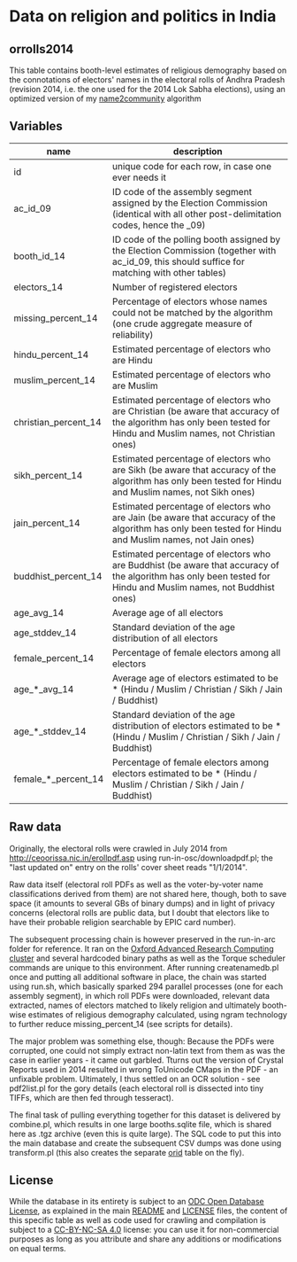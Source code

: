 # Data on religion and politics in India 

## orrolls2014

This table contains booth-level estimates of religious demography based on the connotations of electors' names in the electoral rolls of Andhra Pradesh (revision 2014, i.e. the one used for the 2014 Lok Sabha elections), using an optimized version of my [name2community](https://github.com/raphael-susewind/name2community) algorithm

## Variables

name | description
--- | ---
id | unique code for each row, in case one ever needs it
ac_id_09 | ID code of the assembly segment assigned by the Election Commission (identical with all other post-delimitation codes, hence the _09)
booth_id_14 | ID code of the polling booth assigned by the Election Commission (together with ac_id_09, this should suffice for matching with other tables)
electors_14 | Number of registered electors
missing_percent_14 | Percentage of electors whose names could not be matched by the algorithm (one crude aggregate measure of reliability)
hindu_percent_14 | Estimated percentage of electors who are Hindu
muslim_percent_14 | Estimated percentage of electors who are Muslim
christian_percent_14 | Estimated percentage of electors who are Christian (be aware that accuracy of the algorithm has only been tested for Hindu and Muslim names, not Christian ones)
sikh_percent_14 | Estimated percentage of electors who are Sikh (be aware that accuracy of the algorithm has only been tested for Hindu and Muslim names, not Sikh ones)
jain_percent_14 | Estimated percentage of electors who are Jain (be aware that accuracy of the algorithm has only been tested for Hindu and Muslim names, not Jain ones)
buddhist_percent_14 | Estimated percentage of electors who are Buddhist (be aware that accuracy of the algorithm has only been tested for Hindu and Muslim names, not Buddhist ones)
age_avg_14 | Average age of all electors
age_stddev_14 | Standard deviation of the age distribution of all electors
female_percent_14 | Percentage of female electors among all electors
age_*_avg_14 | Average age of electors estimated to be * (Hindu / Muslim / Christian / Sikh / Jain / Buddhist)
age_*_stddev_14 | Standard deviation of the age distribution of electors  estimated to be * (Hindu / Muslim / Christian / Sikh / Jain / Buddhist)
female_*_percent_14 | Percentage of female electors among electors estimated to be * (Hindu / Muslim / Christian / Sikh / Jain / Buddhist)

## Raw data

Originally, the electoral rolls were crawled in July 2014 from http://ceoorissa.nic.in/erollpdf.asp using run-in-osc/downloadpdf.pl; the "last updated on" entry on the rolls' cover sheet reads "1/1/2014".

Raw data itself (electoral roll PDFs as well as the voter-by-voter name classifications derived from them) are not shared here, though, both to save space (it amounts to several GBs of binary dumps) and in light of privacy concerns (electoral rolls are public data, but I doubt that electors like to have their probable religion searchable by EPIC card number). 

The subsequent processing chain is however preserved in the run-in-arc folder for reference. It ran on the [Oxford Advanced Research Computing cluster](https://www.arc.ox.ac.uk) and several hardcoded binary paths as well as the Torque scheduler commands are unique to this environment. After running createnamedb.pl once and putting all additional software in place, the chain was started using run.sh, which basically sparked 294 parallel processes (one for each assembly segment), in which roll PDFs were downloaded, relevant data extracted, names of electors matched to likely religion and ultimately booth-wise estimates of religious demography calculated, using ngram technology to further reduce missing_percent_14 (see scripts for details). 

The major problem was something else, though: Because the PDFs were corrupted, one could not simply extract non-latin text from them as was the case in earlier years - it came out garbled. Tturns out the version of Crystal Reports used in 2014 resulted in wrong ToUnicode CMaps in the PDF - an unfixable problem. Ultimately, I thus settled on an OCR solution - see pdf2list.pl for the gory details (each electoral roll is dissected into tiny TIFFs, which are then fed through tesseract). 

The final task of pulling everything together for this dataset is delivered by combine.pl, which results in one large booths.sqlite file, which is shared here as .tgz archive (even this is quite large). The SQL code to put this into the main database and create the subsequent CSV dumps was done using transform.pl (this also creates the separate [orid](https://github.com/raphael-susewind/india-religion-politics/tree/master/orid) table on the fly).

## License

While the database in its entirety is subject to an [ODC Open Database License](http://opendatacommons.org/licenses/odbl/), as explained in the main [README](https://github.com/raphael-susewind/india-religion-politics/blob/master/README.md) and [LICENSE](https://github.com/raphael-susewind/india-religion-politics/blob/master/LICENSE.md) files, the content of this specific table as well as code used for crawling and compilation is subject to a [CC-BY-NC-SA 4.0](https://creativecommons.org/licenses/by-nc-sa/4.0/) license: you can use it for non-commercial purposes as long as you attribute and share any additions or modifications on equal terms. 
